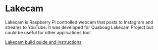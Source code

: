 # Lakecam

Lakecam is Raspberry Pi controlled webcam that posts to Instagram and streams to YouTube. It was developed for Quaboag Lakecam Project but could be useful for other applications too!

[Lakecam build guide and instructions](https://josephsamela.github.io/lakecam)
